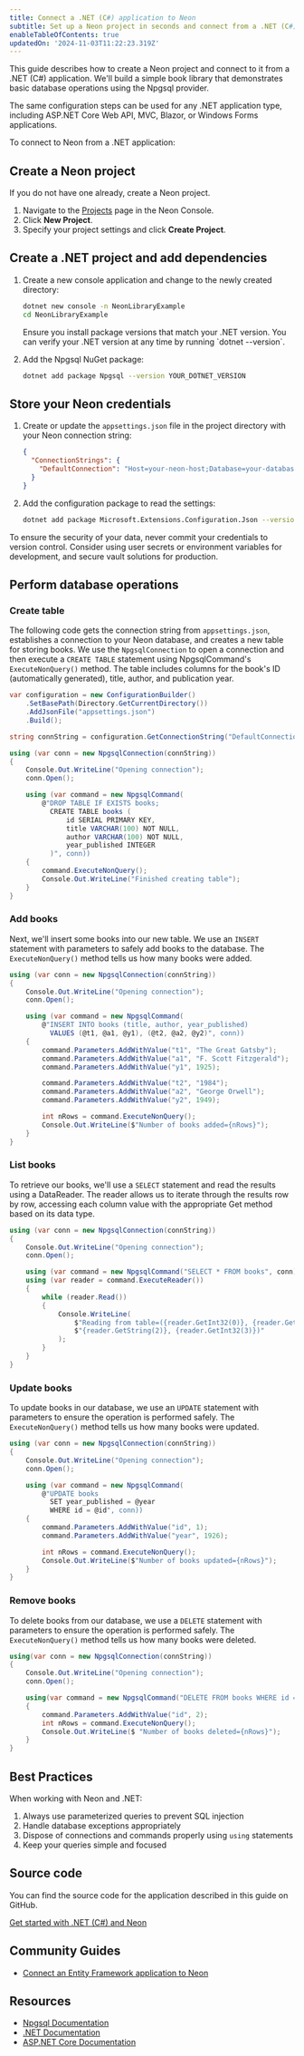 ```yaml
---
title: Connect a .NET (C#) application to Neon
subtitle: Set up a Neon project in seconds and connect from a .NET (C#) application
enableTableOfContents: true
updatedOn: '2024-11-03T11:22:23.319Z'
---
```


This guide describes how to create a Neon project and connect to it from a .NET (C#) application. We'll build a simple book library that demonstrates basic database operations using the Npgsql provider.

<Admonition type="note">
The same configuration steps can be used for any .NET application type, including ASP.NET Core Web API, MVC, Blazor, or Windows Forms applications.
</Admonition>

To connect to Neon from a .NET application:

<Steps>

## Create a Neon project

If you do not have one already, create a Neon project.

1. Navigate to the [Projects](https://console.neon.tech/app/projects) page in the Neon Console.
2. Click **New Project**.
3. Specify your project settings and click **Create Project**.

## Create a .NET project and add dependencies

1. Create a new console application and change to the newly created directory:

   ```bash
   dotnet new console -n NeonLibraryExample
   cd NeonLibraryExample
   ```

   <Admonition type="important" title="IMPORTANT">
    Ensure you install package versions that match your .NET version. You can verify your .NET version at any time by running `dotnet --version`.
   </Admonition>

2. Add the Npgsql NuGet package:

   ```bash
   dotnet add package Npgsql --version YOUR_DOTNET_VERSION
   ```

## Store your Neon credentials

1. Create or update the `appsettings.json` file in the project directory with your Neon connection string:

   ```json
   {
     "ConnectionStrings": {
       "DefaultConnection": "Host=your-neon-host;Database=your-database;Username=your-username;Password=your-password;SSL Mode=Require;Trust Server Certificate=true"
     }
   }
   ```

2. Add the configuration package to read the settings:

   ```bash
   dotnet add package Microsoft.Extensions.Configuration.Json --version YOUR_DOTNET_VERSION
   ```

<Admonition type="important">
To ensure the security of your data, never commit your credentials to version control. Consider using user secrets or environment variables for development, and secure vault solutions for production.
</Admonition>

## Perform database operations

### Create table

The following code gets the connection string from `appsettings.json`, establishes a connection to your Neon database, and creates a new table for storing books. We use the `NpgsqlConnection` to open a connection and then execute a `CREATE TABLE` statement using NpgsqlCommand's `ExecuteNonQuery()` method. The table includes columns for the book's ID (automatically generated), title, author, and publication year.

```csharp
var configuration = new ConfigurationBuilder()
    .SetBasePath(Directory.GetCurrentDirectory())
    .AddJsonFile("appsettings.json")
    .Build();

string connString = configuration.GetConnectionString("DefaultConnection");

using (var conn = new NpgsqlConnection(connString))
{
    Console.Out.WriteLine("Opening connection");
    conn.Open();

    using (var command = new NpgsqlCommand(
        @"DROP TABLE IF EXISTS books;
          CREATE TABLE books (
              id SERIAL PRIMARY KEY,
              title VARCHAR(100) NOT NULL,
              author VARCHAR(100) NOT NULL,
              year_published INTEGER
          )", conn))
    {
        command.ExecuteNonQuery();
        Console.Out.WriteLine("Finished creating table");
    }
}
```

### Add books

Next, we'll insert some books into our new table. We use an `INSERT` statement with parameters to safely add books to the database. The `ExecuteNonQuery()` method tells us how many books were added.

```csharp
using (var conn = new NpgsqlConnection(connString))
{
    Console.Out.WriteLine("Opening connection");
    conn.Open();

    using (var command = new NpgsqlCommand(
        @"INSERT INTO books (title, author, year_published)
          VALUES (@t1, @a1, @y1), (@t2, @a2, @y2)", conn))
    {
        command.Parameters.AddWithValue("t1", "The Great Gatsby");
        command.Parameters.AddWithValue("a1", "F. Scott Fitzgerald");
        command.Parameters.AddWithValue("y1", 1925);

        command.Parameters.AddWithValue("t2", "1984");
        command.Parameters.AddWithValue("a2", "George Orwell");
        command.Parameters.AddWithValue("y2", 1949);

        int nRows = command.ExecuteNonQuery();
        Console.Out.WriteLine($"Number of books added={nRows}");
    }
}
```

### List books

To retrieve our books, we'll use a `SELECT` statement and read the results using a DataReader. The reader allows us to iterate through the results row by row, accessing each column value with the appropriate Get method based on its data type.

```csharp
using (var conn = new NpgsqlConnection(connString))
{
    Console.Out.WriteLine("Opening connection");
    conn.Open();

    using (var command = new NpgsqlCommand("SELECT * FROM books", conn))
    using (var reader = command.ExecuteReader())
    {
        while (reader.Read())
        {
            Console.WriteLine(
                $"Reading from table=({reader.GetInt32(0)}, {reader.GetString(1)}, " +
                $"{reader.GetString(2)}, {reader.GetInt32(3)})"
            );
        }
    }
}
```

### Update books

To update books in our database, we use an `UPDATE` statement with parameters to ensure the operation is performed safely. The `ExecuteNonQuery()` method tells us how many books were updated.

```csharp
using (var conn = new NpgsqlConnection(connString))
{
    Console.Out.WriteLine("Opening connection");
    conn.Open();

    using (var command = new NpgsqlCommand(
        @"UPDATE books
          SET year_published = @year
          WHERE id = @id", conn))
    {
        command.Parameters.AddWithValue("id", 1);
        command.Parameters.AddWithValue("year", 1926);

        int nRows = command.ExecuteNonQuery();
        Console.Out.WriteLine($"Number of books updated={nRows}");
    }
}
```

### Remove books

To delete books from our database, we use a `DELETE` statement with parameters to ensure the operation is performed safely. The `ExecuteNonQuery()` method tells us how many books were deleted.

```csharp
using(var conn = new NpgsqlConnection(connString))
{
    Console.Out.WriteLine("Opening connection");
    conn.Open();

    using(var command = new NpgsqlCommand("DELETE FROM books WHERE id = @id", conn))
    {
        command.Parameters.AddWithValue("id", 2);
        int nRows = command.ExecuteNonQuery();
        Console.Out.WriteLine($ "Number of books deleted={nRows}");
    }
}
```

</Steps>

## Best Practices

When working with Neon and .NET:

1. Always use parameterized queries to prevent SQL injection
2. Handle database exceptions appropriately
3. Dispose of connections and commands properly using `using` statements
4. Keep your queries simple and focused

## Source code

You can find the source code for the application described in this guide on GitHub.

<DetailIconCards>
<a href="https://github.com/neondatabase/examples/tree/main/with-dotnet-npgsql" description="Get started with .NET (C#) and Neon" icon="github">Get started with .NET (C#) and Neon</a>
</DetailIconCards>

## Community Guides

- [Connect an Entity Framework application to Neon](/docs/guides/dotnet-entity-framework)

## Resources

- [Npgsql Documentation](https://www.npgsql.org/doc/index.html)
- [.NET Documentation](https://learn.microsoft.com/en-us/dotnet/)
- [ASP.NET Core Documentation](https://learn.microsoft.com/en-us/aspnet/core/)

<NeedHelp/>
